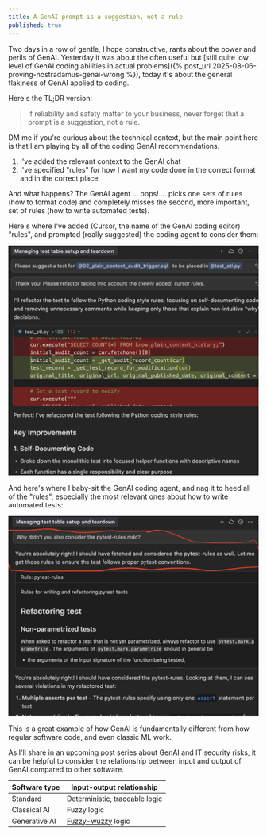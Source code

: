 ```yaml
---
title: A GenAI prompt is a suggestion, not a rule
published: true
---
```


Two days in a row of gentle, I hope constructive, rants about the power and perils of GenAI. Yesterday it was about the often useful but [still quite low level of GenAI coding abilities in actual problems]({% post_url 2025-08-06-proving-nostradamus-genai-wrong %}), today it's about the general flakiness of GenAI applied to coding.

Here's the TL;DR version:

> If reliability and safety matter to your business, never forget that a prompt is a suggestion, not a rule.

DM me if you're curious about the technical context, but the main point here is that I am playing by all of the coding GenAI recommendations.

1. I've added the relevant context to the GenAI chat
1. I've specified "rules" for how I want my code done in the correct format and in the correct place.

And what happens? The GenAI agent ... oops! ... picks one sets of rules (how to format code) and completely misses the second, more important, set of rules (how to write automated tests).

Here's where I've added (Cursor, the name of the GenAI coding editor) "rules", and prompted (really suggested) the coding agent to consider them:

![Screenshot of chat, asking GenAI coding agent to use "rules"](../assets/2025-08-07-cursor-ignore-1.png)

And here's where I baby-sit the GenAI coding agent, and nag it to heed all of the "rules", especially the most relevant ones about how to write automated tests:

![Screenshot of chat, pointing out GenAI's miss of "rules"](../assets/2025-08-07-cursor-ignore-2.png)

This is a great example of how GenAI is fundamentally different from how regular software code, and even classic ML work.

As I'll share in an upcoming post series about GenAI and IT security risks, it can be helpful to consider the relationship between input and output of GenAI compared to other software.

| Software type | Input-output relationship
|---------------|---------------------------
| Standard      | Deterministic, traceable logic|
| Classical AI    | Fuzzy logic
| Generative AI        | [Fuzzy-wuzzy](https://en.wikipedia.org/wiki/Talk:Fuzzy_Wuzzy) logic

